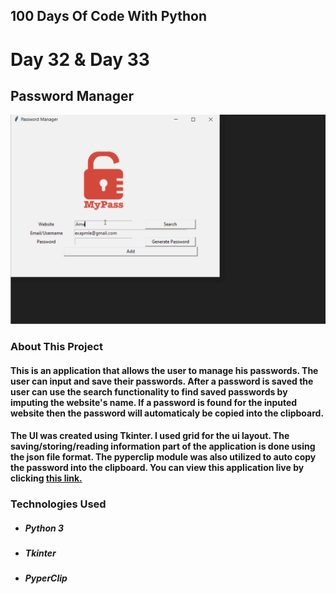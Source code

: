 ## 100 Days Of Code With Python

# Day 32 & Day 33

## Password Manager

<p align="Left">
  <img src="./Project-Sample.gif" width="700px">
</p>

### About This Project

#### This is an application that allows the user to manage his passwords. The user can input and save their passwords. After a password is saved the user can use the search functionality to find saved passwords by imputing the website's name. If a password is found for the inputed website then the password will automaticaly be copied into the clipboard.

#### The UI was created using Tkinter. I used grid for the ui layout. The saving/storing/reading information part of the application is done using the json file format. The pyperclip module was also utilized to auto copy the password into the clipboard. You can view this application live by clicking [this link.](https://repl.it/@ArisRoutsis/Password-Manager#main.py)

### Technologies Used

- ##### Python 3
- ##### Tkinter
- ##### PyperClip
